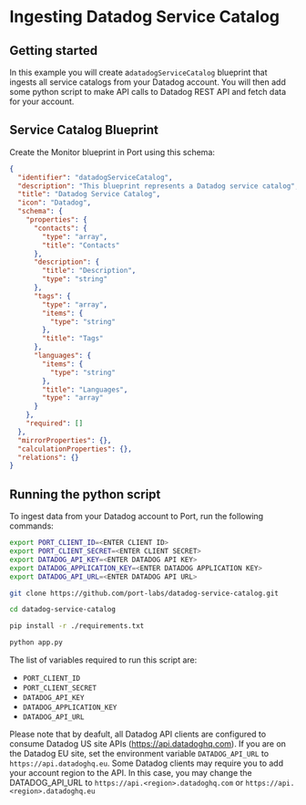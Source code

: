 # Ingesting Datadog Service Catalog


## Getting started

In this example you will create a`datadogServiceCatalog` blueprint that ingests all service catalogs from your Datadog account. You will then add some python script to make API calls to Datadog REST API and fetch data for your account.

## Service Catalog Blueprint
Create the Monitor blueprint in Port using this schema:

```json 
{
  "identifier": "datadogServiceCatalog",
  "description": "This blueprint represents a Datadog service catalog",
  "title": "Datadog Service Catalog",
  "icon": "Datadog",
  "schema": {
    "properties": {
      "contacts": {
        "type": "array",
        "title": "Contacts"
      },
      "description": {
        "title": "Description",
        "type": "string"
      },
      "tags": {
        "type": "array",
        "items": {
          "type": "string"
        },
        "title": "Tags"
      },
      "languages": {
        "items": {
          "type": "string"
        },
        "title": "Languages",
        "type": "array"
      }
    },
    "required": []
  },
  "mirrorProperties": {},
  "calculationProperties": {},
  "relations": {}
}
```

## Running the python script

To ingest data from your Datadog account to Port, run the following commands: 

```bash
export PORT_CLIENT_ID=<ENTER CLIENT ID>
export PORT_CLIENT_SECRET=<ENTER CLIENT SECRET>
export DATADOG_API_KEY=<ENTER DATADOG API KEY>
export DATADOG_APPLICATION_KEY=<ENTER DATADOG APPLICATION KEY>
export DATADOG_API_URL=<ENTER DATADOG API URL>

git clone https://github.com/port-labs/datadog-service-catalog.git

cd datadog-service-catalog

pip install -r ./requirements.txt

python app.py
```

The list of variables required to run this script are:
- `PORT_CLIENT_ID`
- `PORT_CLIENT_SECRET`
- `DATADOG_API_KEY`
- `DATADOG_APPLICATION_KEY`
- `DATADOG_API_URL`

Please note that by deafult, all Datadog API clients are configured to consume Datadog US site APIs (https://api.datadoghq.com). If you are on the Datadog EU site, set the environment variable `DATADOG_API_URL` to `https://api.datadoghq.eu`. Some Datadog clients may require you to add your account region to the API. In this case, you may change the DATADOG_API_URL to `https://api.<region>.datadoghq.com` or `https://api.<region>.datadoghq.eu`

